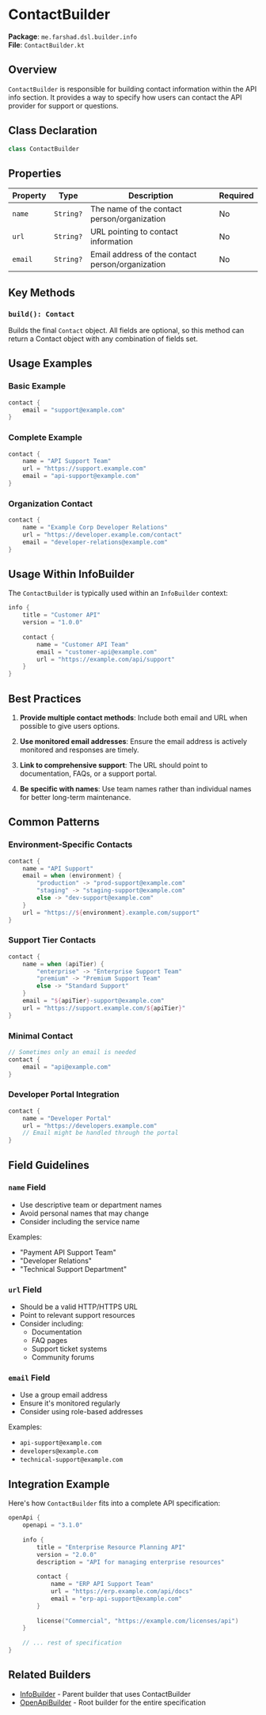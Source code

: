 # ContactBuilder

**Package**: `me.farshad.dsl.builder.info`  
**File**: `ContactBuilder.kt`

## Overview

`ContactBuilder` is responsible for building contact information within the API info section. It provides a way to specify how users can contact the API provider for support or questions.

## Class Declaration

```kotlin
class ContactBuilder
```

## Properties

| Property | Type | Description | Required |
|----------|------|-------------|----------|
| `name` | `String?` | The name of the contact person/organization | No |
| `url` | `String?` | URL pointing to contact information | No |
| `email` | `String?` | Email address of the contact person/organization | No |

## Key Methods

### `build(): Contact`
Builds the final `Contact` object. All fields are optional, so this method can return a Contact object with any combination of fields set.

## Usage Examples

### Basic Example

```kotlin
contact {
    email = "support@example.com"
}
```

### Complete Example

```kotlin
contact {
    name = "API Support Team"
    url = "https://support.example.com"
    email = "api-support@example.com"
}
```

### Organization Contact

```kotlin
contact {
    name = "Example Corp Developer Relations"
    url = "https://developer.example.com/contact"
    email = "developer-relations@example.com"
}
```

## Usage Within InfoBuilder

The `ContactBuilder` is typically used within an `InfoBuilder` context:

```kotlin
info {
    title = "Customer API"
    version = "1.0.0"
    
    contact {
        name = "Customer API Team"
        email = "customer-api@example.com"
        url = "https://example.com/api/support"
    }
}
```

## Best Practices

1. **Provide multiple contact methods**: Include both email and URL when possible to give users options.

2. **Use monitored email addresses**: Ensure the email address is actively monitored and responses are timely.

3. **Link to comprehensive support**: The URL should point to documentation, FAQs, or a support portal.

4. **Be specific with names**: Use team names rather than individual names for better long-term maintenance.

## Common Patterns

### Environment-Specific Contacts

```kotlin
contact {
    name = "API Support"
    email = when (environment) {
        "production" -> "prod-support@example.com"
        "staging" -> "staging-support@example.com"
        else -> "dev-support@example.com"
    }
    url = "https://${environment}.example.com/support"
}
```

### Support Tier Contacts

```kotlin
contact {
    name = when (apiTier) {
        "enterprise" -> "Enterprise Support Team"
        "premium" -> "Premium Support Team"
        else -> "Standard Support"
    }
    email = "${apiTier}-support@example.com"
    url = "https://support.example.com/${apiTier}"
}
```

### Minimal Contact

```kotlin
// Sometimes only an email is needed
contact {
    email = "api@example.com"
}
```

### Developer Portal Integration

```kotlin
contact {
    name = "Developer Portal"
    url = "https://developers.example.com"
    // Email might be handled through the portal
}
```

## Field Guidelines

### `name` Field
- Use descriptive team or department names
- Avoid personal names that may change
- Consider including the service name

Examples:
- "Payment API Support Team"
- "Developer Relations"
- "Technical Support Department"

### `url` Field
- Should be a valid HTTP/HTTPS URL
- Point to relevant support resources
- Consider including:
  - Documentation
  - FAQ pages
  - Support ticket systems
  - Community forums

### `email` Field
- Use a group email address
- Ensure it's monitored regularly
- Consider using role-based addresses

Examples:
- `api-support@example.com`
- `developers@example.com`
- `technical-support@example.com`

## Integration Example

Here's how `ContactBuilder` fits into a complete API specification:

```kotlin
openApi {
    openapi = "3.1.0"
    
    info {
        title = "Enterprise Resource Planning API"
        version = "2.0.0"
        description = "API for managing enterprise resources"
        
        contact {
            name = "ERP API Support Team"
            url = "https://erp.example.com/api/docs"
            email = "erp-api-support@example.com"
        }
        
        license("Commercial", "https://example.com/licenses/api")
    }
    
    // ... rest of specification
}
```

## Related Builders

- [InfoBuilder](InfoBuilder.md) - Parent builder that uses ContactBuilder
- [OpenApiBuilder](../core/OpenApiBuilder.md) - Root builder for the entire specification